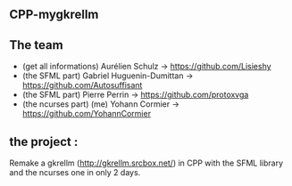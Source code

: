 ## CPP-mygkrellm

## The team
- (get all informations) Aurélien Schulz -> https://github.com/Lisieshy
- (the SFML part) Gabriel Huguenin-Dumittan -> https://github.com/Autosuffisant
- (the SFML part) Pierre Perrin -> https://github.com/protoxvga
- (the ncurses part) (me) Yohann Cormier -> https://github.com/YohannCormier
            
## the project :

Remake a gkrellm (http://gkrellm.srcbox.net/) in CPP with the SFML library and the ncurses one in only 2 days.
